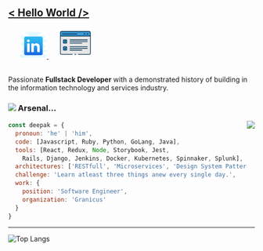 ## [< Hello World />](https://deepakbhat-dev.github.io)

<!--
**deepakbhat-dev/deepakbhat-dev** is a ✨ _special_ ✨ repository because its `README.md` (this file) appears on your GitHub profile..
-->

&nbsp; &nbsp; &nbsp;
<a href="https://www.linkedin.com/in/deepakbhat-dev">
  <img alt="Deepak Bhat | LinkedIn" width="55px" src="https://raw.githubusercontent.com/deepakbhat-dev/deepakbhat-dev/main/assets/linkedin.svg" />
</a>
&nbsp; &nbsp; &nbsp;
<a href="https://deepakbhat-dev.github.io">
  <img alt="Deepak Bhat | Portfolio" width="63x" src="https://raw.githubusercontent.com/deepakbhat-dev/deepakbhat-dev/main/assets/portfolio.svg" />
</a>
<br />
<br />

Passionate **Fullstack Developer** with a demonstrated history of building in the information technology and services industry.

### <img src="https://media.giphy.com/media/RM5mPyKFwd8S9c5KJt/giphy.gif" width="50"> Arsenal...

<img align='right' src="https://media.giphy.com/media/cl83qB3OpgHZToeA6h/giphy.gif" >

```javascript
const deepak = {
  pronoun: 'he' | 'him',
  code: [Javascript, Ruby, Python, GoLang, Java],
  tools: [React, Redux, Node, Storybook, Jest,
    Rails, Django, Jenkins, Docker, Kubernetes, Spinnaker, Splunk],
  architectures: ['RESTfull', 'Microservices', 'Design System Patterns'],
  challenge: 'Learn atleast three things anew every single day.',
  work: {
    position: 'Software Engineer',
    organization: 'Granicus'
  }
}
```

---

![Top Langs](https://github-readme-stats.vercel.app/api/top-langs/?username=deepakbhat-dev&layout=compact&theme=prussian&card_width=445&hide_border=true&custom_title=Ranking%20Top%20Langs)

<!-- ![Github Stats](https://github-readme-stats.vercel.app/api?username=deepakbhat-dev&show_icons=true&hide_border=true&theme=gruvbox&custom_title=Profile%20Audits) -->
